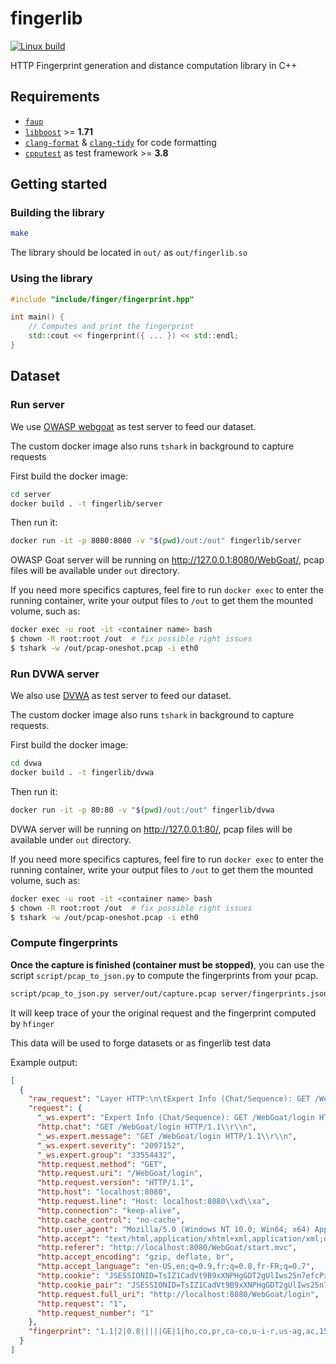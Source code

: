 # fingerlib

[![Linux build](https://github.com/Xisabla/fingerlib/actions/workflows/build-and-test.yaml/badge.svg)](https://github.com/Xisabla/fingerlib/actions/workflows/build-and-test.yaml)

HTTP Fingerprint generation and distance computation library in C++

## Requirements

- [`faup`](https://github.com/stricaud/faup)
- [`libboost`](https://www.boost.org/) >= **1.71**
- [`clang-format`](https://clang.llvm.org/docs/ClangFormat.html) & [`clang-tidy`](https://clang.llvm.org/extra/clang-tidy/) for code formatting
- [`cpputest`](https://cpputest.github.io/) as test framework >= **3.8**

## Getting started

### Building the library

```bash
make
```

The library should be located in `out/` as `out/fingerlib.so`

### Using the library

```cpp
#include "include/finger/fingerprint.hpp"

int main() {
    // Computes and print the fingerprint
    std::cout << fingerprint({ ... }) << std::endl;
}
```

## Dataset

### Run server

We use [OWASP webgoat](https://owasp.org/www-project-webgoat/) as test server to feed our dataset.

The custom docker image also runs `tshark` in background to capture requests

First build the docker image:

```bash
cd server
docker build . -t fingerlib/server
```

Then run it:

```bash
docker run -it -p 8080:8080 -v "$(pwd)/out:/out" fingerlib/server
```

OWASP Goat server will be running on http://127.0.0.1:8080/WebGoat/, pcap files will be available under `out` directory.

If you need more specifics captures, feel fire to run `docker exec` to enter the running container, write your output files to `/out` to get them the mounted volume, such as:

```bash
docker exec -u root -it <container name> bash
$ chown -R root:root /out  # fix possible right issues
$ tshark -w /out/pcap-oneshot.pcap -i eth0
```
### Run DVWA server

We also use [DVWA](https://dvwa.co.uk/) as test server to feed our dataset.

The custom docker image also runs `tshark` in background to capture requests.

First build the docker image:

```bash
cd dvwa
docker build . -t fingerlib/dvwa
```

Then run it:

```bash
docker run -it -p 80:80 -v "$(pwd)/out:/out" fingerlib/dvwa
```

DVWA server will be running on http://127.0.0.1:80/, pcap files will be available under `out` directory.

If you need more specifics captures, feel fire to run `docker exec` to enter the running container, write your output files to `/out` to get them the mounted volume, such as:

```bash
docker exec -u root -it <container name> bash
$ chown -R root:root /out  # fix possible right issues
$ tshark -w /out/pcap-oneshot.pcap -i eth0
```

### Compute fingerprints

**Once the capture is finished (container must be stopped)**, you can use the script `script/pcap_to_json.py` to compute the fingerprints from your pcap.

```bash
script/pcap_to_json.py server/out/capture.pcap server/fingerprints.json
```

It will keep trace of your the original request and the fingerprint computed by `hfinger`

This data will be used to forge datasets or as fingerlib test data

Example output:

```json
[
  {
    "raw_request": "Layer HTTP:\n\tExpert Info (Chat/Sequence): GET /WebGoat/login HTTP/1.1\\r\\n\n\tGET /WebGoat/login HTTP/1.1\\r\\n\n\tSeverity level: Chat\n\tGroup: Sequence\n\tRequest Method: GET\n\tRequest URI: /WebGoat/login\n\tRequest Version: HTTP/1.1\n\tHost: localhost:8080\\r\\n\n\tConnection: keep-alive\\r\\n\n\tCache-Control: no-cache\\r\\n\n\tUser-Agent: Mozilla/5.0 (Windows NT 10.0; Win64; x64) AppleWebKit/537.36 (KHTML, like Gecko) Chrome/101.0.4951.67 Safari/537.36\\r\\n\n\tAccept: text/html,application/xhtml+xml,application/xml;q=0.9,image/avif,image/webp,image/apng,*/*;q=0.8,application/signed-exchange;v=b3;q=0.9\\r\\n\n\tReferer: http://localhost:8080/WebGoat/start.mvc\\r\\n\n\tAccept-Encoding: gzip, deflate, br\\r\\n\n\tAccept-Language: en-US,en;q=0.9,fr;q=0.8,fr-FR;q=0.7\\r\\n\n\tCookie: JSESSIONID=TsIZ1CadVt9B9xXNPHgGDT2gUlIws25n7efcPx2q; JSESSIONID=fD09zlMeWuY0Htn8gyRU9A.node0; io=YCQULPy6oHI7HkLxAAA5\\r\\n\n\tCookie pair: JSESSIONID=TsIZ1CadVt9B9xXNPHgGDT2gUlIws25n7efcPx2q\n\tFull request URI: http://localhost:8080/WebGoat/login\n\tHTTP request 1/1\n\tPragma: no-cache\\r\\n\n\tUpgrade-Insecure-Requests: 1\\r\\n\n\tSec-GPC: 1\\r\\n\n\tSec-Fetch-Site: same-origin\\r\\n\n\tSec-Fetch-Mode: navigate\\r\\n\n\tSec-Fetch-User: ?1\\r\\n\n\tSec-Fetch-Dest: document\\r\\n\n\tCookie pair: JSESSIONID=fD09zlMeWuY0Htn8gyRU9A.node0\n\tCookie pair: io=YCQULPy6oHI7HkLxAAA5\n",
    "request": {
      "_ws.expert": "Expert Info (Chat/Sequence): GET /WebGoat/login HTTP/1.1\\r\\n",
      "http.chat": "GET /WebGoat/login HTTP/1.1\\r\\n",
      "_ws.expert.message": "GET /WebGoat/login HTTP/1.1\\r\\n",
      "_ws.expert.severity": "2097152",
      "_ws.expert.group": "33554432",
      "http.request.method": "GET",
      "http.request.uri": "/WebGoat/login",
      "http.request.version": "HTTP/1.1",
      "http.host": "localhost:8080",
      "http.request.line": "Host: localhost:8080\\xd\\xa",
      "http.connection": "keep-alive",
      "http.cache_control": "no-cache",
      "http.user_agent": "Mozilla/5.0 (Windows NT 10.0; Win64; x64) AppleWebKit/537.36 (KHTML, like Gecko) Chrome/101.0.4951.67 Safari/537.36",
      "http.accept": "text/html,application/xhtml+xml,application/xml;q=0.9,image/avif,image/webp,image/apng,*/*;q=0.8,application/signed-exchange;v=b3;q=0.9",
      "http.referer": "http://localhost:8080/WebGoat/start.mvc",
      "http.accept_encoding": "gzip, deflate, br",
      "http.accept_language": "en-US,en;q=0.9,fr;q=0.8,fr-FR;q=0.7",
      "http.cookie": "JSESSIONID=TsIZ1CadVt9B9xXNPHgGDT2gUlIws25n7efcPx2q; JSESSIONID=fD09zlMeWuY0Htn8gyRU9A.node0; io=YCQULPy6oHI7HkLxAAA5",
      "http.cookie_pair": "JSESSIONID=TsIZ1CadVt9B9xXNPHgGDT2gUlIws25n7efcPx2q",
      "http.request.full_uri": "http://localhost:8080/WebGoat/login",
      "http.request": "1",
      "http.request_number": "1"
    },
    "fingerprint": "1.1|2|0.8|||||GE|1|ho,co,pr,ca-co,u-i-r,us-ag,ac,1586472b,7e369551,a602679,206f7215,975a9022,re,ac-en,ac-la,ck|co:ke-al/ca-co:nc/us-ag:92028000/ac:f159e9d0/ac-en:gz,de,br/ac-la:b88ab870|||"
  }
]
```
